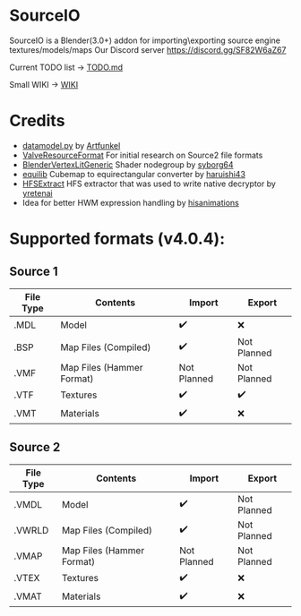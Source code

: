 # SourceIO
SourceIO is a Blender(3.0+) addon for importing\exporting source engine textures/models/maps
Our Discord server https://discord.gg/SF82W6aZ67

Current TODO list -> [TODO.md](TODO.md)

Small WIKI -> [WIKI](./wiki/init.md)

# Credits
* [datamodel.py](https://github.com/Artfunkel/BlenderSourceTools/blob/master/io_scene_valvesource/datamodel.py) by [Artfunkel](https://github.com/Artfunkel)
* [ValveResourceFormat](https://github.com/SteamDatabase/ValveResourceFormat) For initial research on Source2 file formats
* [BlenderVertexLitGeneric](https://github.com/syborg64/BlenderVertexLitGeneric) Shader nodegroup by [syborg64](https://github.com/syborg64)
* [equilib](https://github.com/haruishi43/equilib) Cubemap to equirectangular converter by [haruishi43](https://github.com/haruishi43/equilib)
* [HFSExtract](https://github.com/yretenai/HFSExtract) HFS extractor that was used to write native decryptor by [yretenai](https://github.com/yretenai)
* Idea for better HWM expression handling by [hisanimations](youtube.com/c/hisanimations)
# Supported formats (v4.0.4):

## Source 1
| File Type | Contents                          | Import             | Export            |
| ------    | ------                            | ------             | ------            |
| .MDL      | Model                             | :heavy_check_mark: | :x:               |
| .BSP      | Map Files (Compiled)              | :heavy_check_mark: | Not Planned       |
| .VMF      | Map Files (Hammer Format)         | Not Planned        | Not Planned       |
| .VTF      | Textures                          | :heavy_check_mark: | :heavy_check_mark:|
| .VMT      | Materials                         | :heavy_check_mark: | :x:               |

## Source 2
| File Type | Contents                          | Import | Export |
| ------    | ------                            | ------ | ------ |
| .VMDL     | Model                             | :heavy_check_mark: | Not Planned      |
| .VWRLD    | Map Files (Compiled)              | :heavy_check_mark: | Not Planned      |
| .VMAP     | Map Files (Hammer Format)         | Not Planned        | Not Planned      |
| .VTEX     | Textures                          | :heavy_check_mark: | :x:              |
| .VMAT     | Materials                         | :heavy_check_mark: | :x:              |
